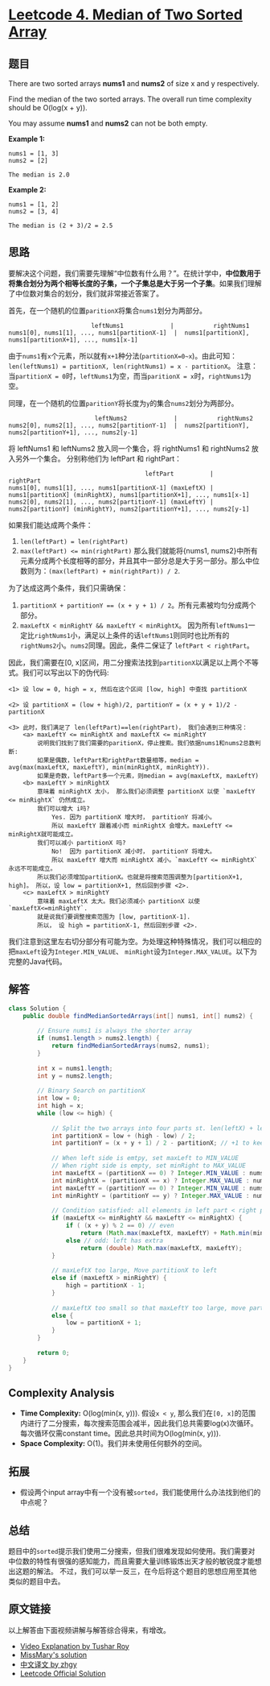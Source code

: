 # [Leetcode 4. Median of Two Sorted Array](https://leetcode.com/problems/median-of-two-sorted-arrays/)

## 题目

There are two sorted arrays **nums1** and **nums2** of size x and y respectively.

Find the median of the two sorted arrays. The overall run time complexity should 
be O(log(x + y)). 

You may assume **nums1** and **nums2** can not be both empty.

**Example 1:**
```
nums1 = [1, 3]
nums2 = [2]

The median is 2.0
```
**Example 2:**
```
nums1 = [1, 2]
nums2 = [3, 4]

The median is (2 + 3)/2 = 2.5
```

## 思路

要解决这个问题，我们需要先理解“中位数有什么用？”。在统计学中，**中位数用于将集合划分为两个相等长度的子集，一个子集总是大于另一个子集**。如果我们理解了中位数对集合的划分，我们就非常接近答案了。

首先，在一个随机的位置`paritionX`将集合`nums1`划分为两部分。
```
                       leftNums1             |           rightNums1
nums1[0], nums1[1], ..., nums1[partitionX-1]  |  nums1[partitionX], nums1[partitionX+1], ..., nums1[x-1]
```
由于`nums1`有`x`个元素，所以就有`x+1`种分法(`partitionX=0~x`)。由此可知： `len(leftNums1) = partitionX, len(rightNums1) = x - partitionX`。
注意：当`partitionX = 0`时，`leftNums1`为空，而当`paritionX = x`时，`rightNums1`为空。

同理，在一个随机的位置`paritionY`将长度为`y`的集合`nums2`划分为两部分。
```
                        leftNums2             |           rightNums2
nums2[0], nums2[1], ..., nums2[partitionY-1]  |  nums2[partitionY], nums2[partitionY+1], ..., nums2[y-1]
```

将 leftNums1 和 leftNums2 放入同一个集合，将 rightNums1 和 rightNums2 放入另外一个集合。 分别称他们为 leftPart 和 rightPart：
```
                                      leftPart          |        rightPart
nums1[0], nums1[1], ..., nums1[partitionX-1] (maxLeftX) |  nums1[partitionX] (minRightX), nums1[partitionX+1], ..., nums1[x-1]
nums2[0], nums2[1], ..., nums2[partitionY-1] (maxLeftY) |  nums2[partitionY] (minRightY), nums2[partitionY+1], ..., nums2[y-1]
```

如果我们能达成两个条件：
1. `len(leftPart) = len(rightPart)`
2. `max(leftPart) <= min(rightPart)`
那么我们就能将{nums1, nums2}中所有元素分成两个长度相等的部分，并且其中一部分总是大于另一部分。那么中位数则为：`(max(leftPart) + min(rightPart)) / 2`.

为了达成这两个条件，我们只需确保：
1. `partitionX + partitionY == (x + y + 1) / 2`。所有元素被均匀分成两个部分。
2. `maxLeftX < minRightY && maxLeftY < minRightX`。
   因为所有`leftNums1`一定比`rightNums1`小，满足以上条件的话`leftNums1`则同时也比所有的`rightNums2`小。`nums2`同理。因此，条件二保证了
   `leftPart < rightPart`。

因此，我们需要在[0, x]区间，用二分搜索法找到`partitionX`以满足以上两个不等式。我们可以写出以下的伪代码:
```
<1> 设 low = 0, high = x, 然后在这个区间 [low, high] 中查找 partitionX

<2> 设 partitionX = (low + high)/2, partitionY = (x + y + 1)/2 - partitionX

<3> 此时，我们满足了 len(leftPart)==len(rightPart)， 我们会遇到三种情况：
    <a> maxLeftY <= minRightX and maxLeftX <= minRightY
        说明我们找到了我们需要的paritionX，停止搜索。我们依据nums1和nums2总数判断:
        如果是偶数，leftPart和rightPart数量相等，median = avg(max(maxLeftX, maxLeftY), min(minRightX, minRightY)).
        如果是奇数，leftPart多一个元素，则median = avg(maxLeftX, maxLeftY)
    <b> maxLeftY > minRightX
        意味着 minRightX 太小， 那么我们必须调整 partitionX 以使 `maxLeftY <= minRightX` 仍然成立。
        我们可以增大 i吗?
            Yes. 因为 partitionX 增大时， partitionY 将减小。
            所以 maxLeftY 跟着减小而 minRightX 会增大。maxLeftY <= minRightX就可能成立。
        我们可以减小 partitionX 吗?
            No!  因为 partitionX 减小时， partitionY 将增大。
            所以 maxLeftY 增大而 minRightX 减小。`maxLeftY <= minRightX` 永远不可能成立。
        所以我们必须增加partitionX。也就是将搜索范围调整为[partitionX+1, high]。 所以，设 low = partitionX+1, 然后回到步骤 <2>.
    <c> maxLeftX > minRightY
        意味着 maxLeftX 太大。我们必须减小 partitionX 以使 `maxLeftX<=minRightY`.
        就是说我们要调整搜索范围为 [low, partitionX-1].
        所以， 设 high = partitionX-1, 然后回到步骤 <2>.
```
我们注意到这里左右切分部分有可能为空。为处理这种特殊情况，我们可以相应的把`maxLeft`设为`Integer.MIN_VALUE`、
`minRight`设为`Integer.MAX_VALUE`。以下为完整的Java代码。

## 解答

```java
class Solution {
    public double findMedianSortedArrays(int[] nums1, int[] nums2) {
        
        // Ensure nums1 is always the shorter array
        if (nums1.length > nums2.length) {
            return findMedianSortedArrays(nums2, nums1);
        }
        
        int x = nums1.length; 
        int y = nums2.length; 
        
        // Binary Search on partitionX
        int low = 0; 
        int high = x;
        while (low <= high) {
            
            // Split the two arrays into four parts st. len(leftX) + len(leftY) = len(rightX) + len(rightY)
            int partitionX = low + (high - low) / 2;
            int partitionY = (x + y + 1) / 2 - partitionX; // +1 to keep left one more if total is odd
            
            // When left side is emtpy, set maxLeft to MIN_VALUE 
            // When right side is empty, set minRight to MAX_VALUE
            int maxLeftX = (partitionX == 0) ? Integer.MIN_VALUE : nums1[partitionX - 1];
            int minRightX = (partitionX == x) ? Integer.MAX_VALUE : nums1[partitionX];
            int maxLeftY = (partitionY == 0) ? Integer.MIN_VALUE : nums2[partitionY - 1];
            int minRightY = (partitionY == y) ? Integer.MAX_VALUE : nums2[partitionY];
            
            // Condition satisfied: all elements in left part < right part
            if (maxLeftX <= minRightY && maxLeftY <= minRightX) {
                if ( (x + y) % 2 == 0) // even
                    return (Math.max(maxLeftX, maxLeftY) + Math.min(minRightX, minRightY)) / 2.0;
                else // odd: left has extra
                    return (double) Math.max(maxLeftX, maxLeftY);
            }
            
            // maxLeftX too large, Move partitionX to left
            else if (maxLeftX > minRightY) {
                high = partitionX - 1;
            }
            
            // maxLeftX too small so that maxLeftY too large, move partitionX to right
            else {
                low = partitionX + 1;
            }
        }
        
        return 0;
    }
}
```

## Complexity Analysis
- **Time Complexity:** O(log(min(x, y))). 假设`x < y`, 那么我们在`[0, x]`的范围内进行了二分搜索，每次搜索范围会减半，因此我们总共需要log(x)次循环。每次循环仅需constant time。因此总共时间为O(log(min(x, y))).
- **Space Complexity:** O(1)。我们并未使用任何额外的空间。

## 拓展

- 假设两个input array中有一个没有被`sorted`，我们能使用什么办法找到他们的中点呢？

## 总结

题目中的`sorted`提示我们使用二分搜索，但我们很难发现如何使用。我们需要对中位数的特性有很强的感知能力，而且需要大量训练锻炼出天才般的敏锐度才能想出这题的解法。
不过，我们可以举一反三，在今后将这个题目的思想应用至其他类似的题目中去。

## 原文链接

以上解答由下面视频讲解与解答综合得来，有增改。
- [Video Explanation by Tushar Roy](https://www.youtube.com/watch?v=LPFhl65R7ww&t=1013s)
- [MissMary's solution](https://leetcode.com/problems/median-of-two-sorted-arrays/discuss/2481/Share-my-O(log(min(mn)))-solution-with-explanation)
- [中文译文 by zhgy](https://zhuanlan.zhihu.com/p/70654378)
- [Leetcode Official Solution](https://leetcode.com/problems/median-of-two-sorted-arrays/solution/)